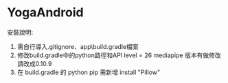 # YogaAndroid
安裝說明:
1. 需自行導入.gitignore、app\build.gradle檔案
2. 修改build.gradle中的python路徑和API level = 26
mediapipe 版本有做修改 請改成0.10.9
3. 在 build.gradle 的 python pip  需新增 install "Pillow"